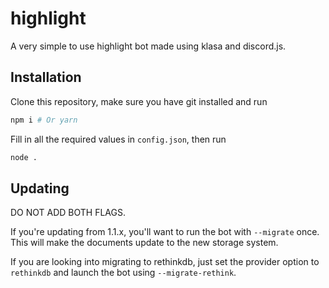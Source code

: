# highlight

A very simple to use highlight bot made using klasa and discord.js.

## Installation

Clone this repository, make sure you have git installed and run

```bash
npm i # Or yarn
```

Fill in all the required values in `config.json`, then run

```bash
node .
```

## Updating

DO NOT ADD BOTH FLAGS.

If you're updating from 1.1.x, you'll want to run the bot with `--migrate` once. This will make the documents update to the new storage system.

If you are looking into migrating to rethinkdb, just set the provider option to `rethinkdb` and launch the bot using `--migrate-rethink`.
